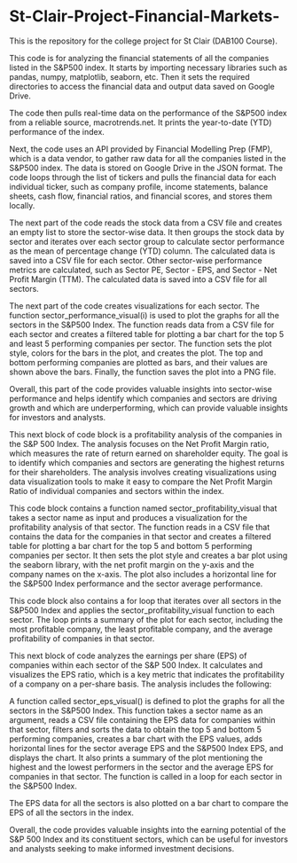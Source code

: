# St-Clair-Project-Financial-Markets-
This is the repository for the college project for St Clair (DAB100 Course).

This code is for analyzing the financial statements of all the companies listed in the S&P500 index. It starts by importing necessary libraries such as pandas, numpy, matplotlib, seaborn, etc. Then it sets the required directories to access the financial data and output data saved on Google Drive.

The code then pulls real-time data on the performance of the S&P500 index from a reliable source, macrotrends.net. It prints the year-to-date (YTD) performance of the index.

Next, the code uses an API provided by Financial Modelling Prep (FMP), which is a data vendor, to gather raw data for all the companies listed in the S&P500 index. The data is stored on Google Drive in the JSON format. The code loops through the list of tickers and pulls the financial data for each individual ticker, such as company profile, income statements, balance sheets, cash flow, financial ratios, and financial scores, and stores them locally.


The next part of the code reads the stock data from a CSV file and creates an empty list to store the sector-wise data. It then groups the stock data by sector and iterates over each sector group to calculate sector performance as the mean of percentage change (YTD) column. The calculated data is saved into a CSV file for each sector. Other sector-wise performance metrics are calculated, such as Sector PE, Sector - EPS, and Sector - Net Profit Margin (TTM). The calculated data is saved into a CSV file for all sectors.

The next part of the code creates visualizations for each sector. The function sector_performance_visual(i) is used to plot the graphs for all the sectors in the S&P500 Index. The function reads data from a CSV file for each sector and creates a filtered table for plotting a bar chart for the top 5 and least 5 performing companies per sector. The function sets the plot style, colors for the bars in the plot, and creates the plot. The top and bottom performing companies are plotted as bars, and their values are shown above the bars. Finally, the function saves the plot into a PNG file.

Overall, this part of the code provides valuable insights into sector-wise performance and helps identify which companies and sectors are driving growth and which are underperforming, which can provide valuable insights for investors and analysts.


This next block of code block is a profitability analysis of the companies in the S&P 500 Index. The analysis focuses on the Net Profit Margin ratio, which measures the rate of return earned on shareholder equity. The goal is to identify which companies and sectors are generating the highest returns for their shareholders. The analysis involves creating visualizations using data visualization tools to make it easy to compare the Net Profit Margin Ratio of individual companies and sectors within the index.

This code block contains a function named sector_profitability_visual that takes a sector name as input and produces a visualization for the profitability analysis of that sector. The function reads in a CSV file that contains the data for the companies in that sector and creates a filtered table for plotting a bar chart for the top 5 and bottom 5 performing companies per sector. It then sets the plot style and creates a bar plot using the seaborn library, with the net profit margin on the y-axis and the company names on the x-axis. The plot also includes a horizontal line for the S&P500 Index performance and the sector average performance.

This code block also contains a for loop that iterates over all sectors in the S&P500 Index and applies the sector_profitability_visual function to each sector. The loop prints a summary of the plot for each sector, including the most profitable company, the least profitable company, and the average profitability of companies in that sector.


This next block of code analyzes the earnings per share (EPS) of companies within each sector of the S&P 500 Index. It calculates and visualizes the EPS ratio, which is a key metric that indicates the profitability of a company on a per-share basis. The analysis includes the following:

A function called sector_eps_visual() is defined to plot the graphs for all the sectors in the S&P500 Index. This function takes a sector name as an argument, reads a CSV file containing the EPS data for companies within that sector, filters and sorts the data to obtain the top 5 and bottom 5 performing companies, creates a bar chart with the EPS values, adds horizontal lines for the sector average EPS and the S&P500 Index EPS, and displays the chart. It also prints a summary of the plot mentioning the highest and the lowest performers in the sector and the average EPS for companies in that sector. The function is called in a loop for each sector in the S&P500 Index.

The EPS data for all the sectors is also plotted on a bar chart to compare the EPS of all the sectors in the index.

Overall, the code provides valuable insights into the earning potential of the S&P 500 Index and its constituent sectors, which can be useful for investors and analysts seeking to make informed investment decisions.

